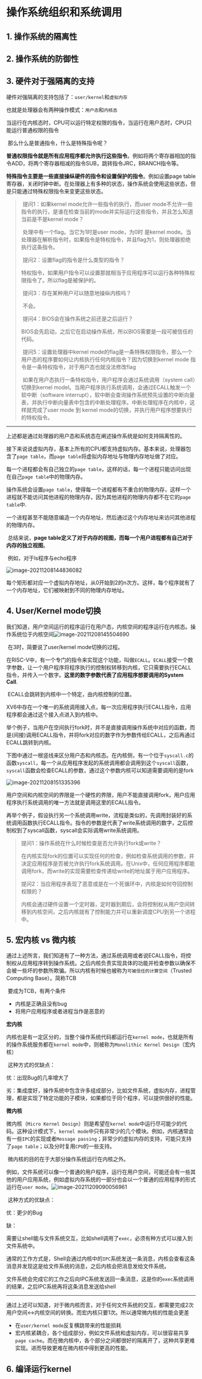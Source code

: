 # 操作系统组织和系统调用

## 1. 操作系统的隔离性

## 2. 操作系统的防御性

## 3. 硬件对于强隔离的支持

​	硬件对强隔离的支持包括了：`user/kernel`和`虚拟内存`

​	也就是处理器会有两种操作模式：`用户态`和`内核态`

​	当运行在内核态时，CPU可以运行特定权限的指令，当运行在用户态时，CPU只能运行普通权限的指令

​	那么什么是普通指令，什么是特殊指令呢？

​	**普通权限指令就是所有应用程序都允许执行这些指令**。例如将两个寄存器相加的指令ADD，将两个寄存器相减的指令SUB，跳转指令JRC，BRANCH指令等。

​	**特殊指令主要是一些直接操纵硬件的指令和设置保护的指令**。例如设置page table寄存器，关闭时钟中断。在处理器上有多种的状态，操作系统会使用这些状态，但是只能通过特殊权限指令来变更这些状态。

> ​	提问1：如果kernel mode允许一些指令的执行，而user mode不允许一些指令的执行，是谁在检查当前的mode并实际运行这些指令，并且怎么知道当前是不是kernel mode？
>
> ​	处理中有一个flag。当它为1时是user mode，为0时 是kernel mode。当处理器在解析指令时，如果指令是特权指令，并且flag为1，则处理器拒绝执行这条指令。
>
> ​	提问2：设置flag的指令是什么类型的指令？
>
> ​	特权指令，如果用户指令可以设置那就相当于应用程序可以运行各种特殊权限指令了。所以flag是被保护的。
>
> ​	提问3：存在某种用户可以随意地操纵内核吗？
>
> ​	不会。
>
> ​	提问4：BIOS会在操作系统之前还是之后运行？
>
> ​	BIOS会先启动，之后它在启动操作系统，所以BIOS需要是一段可被信任的代码。
>
> ​	提问5：设置处理器中kernel mode的flag是一条特殊权限指令，那么一个用户态的程序要如何让内核执行任何内核指令？因为切换到kernel mode 指令是一条特权指令，对于用户态也就没法修改flag
>
> ​	如果在用户态执行一条特权指令，用户程序会通过系统调用（system call）切换到kernel model。当用户程序执行系统调用，会通过ECALL触发一个软中断（software interrupt），软中断会查询操作系统预先设置的中断向量表，并执行中断向量表中包含的中断处理程序。中断处理程序在内核中，这样就完成了user mode 到 kernel mode的切换，并执行用户程序想要执行的特权指令。

---

​	上述都是通过处理器的用户态和系统态在阐述操作系统是如何支持隔离性的。

​	接下来说说虚拟内存，基本上所有的CPU都支持虚拟内存。基本来说，处理器包含了`page table`，而`page table`将虚拟内存地址与物理内存地址做了对应。

​	每一个进程都会有自己独立的`page table`，这样的话，每一个进程只能访问出现在自己`page table`中的物理内存。

​	操作系统会设置`page table`，使得每一个进程都有不重合的物理内存，这样一个进程就不能访问其他进程的物理内存，因为其他进程的物理内存都不在它的`page table`中.

​	一个进程甚至不能随意编造一个内存地址，然后通过这个内存地址来访问其他进程的物理内存。

​	总结来说，**page table定义了对于内存的视图，而每一个用户进程都有自己对于内存的独立视图**。

​	例如，对于ls程序与echo程序

![image-20211208144836082](image/image-20211208144836082.png)

​	每个矩形都对应一个虚拟内存地址，从0开始到2的n次方。这样，每个程序就有了一个内存地址，它们被映射到不同的物理内存地址。

## 4. User/Kernel mode切换

​	我们知道，用户空间运行的程序运行在用户态，内核空间的程序运行在内核态。操作系统位于内核空间![image-20211208145504690](image/image-20211208145504690.png)

​	在3时，简要说了user/kernel mode切换的过程。

​	在RISC-V中，有一个专门的指令来实现这个功能，叫做`ECALL`。`ECALL`接受一个数字参数，让一个用户程序将程序执行的控制权转移到内核，它只需要执行ECALL指令，并传入一个数字。**这里的数字参数代表了应用程序想要调用的System Call**.

​	ECALL会跳转到内核中一个特定，由内核控制的位置。

​	XV6中存在一个唯一的系统调用接入点，每一次应用程序执行ECALL指令，应用程序都会通过这个接入点进入到内核中。

​	举个例子，当用户在空间执行fork时，并不是直接调用操作系统中对应的函数，而是(间接)调用ECALL指令，并将fork对应的数字作为参数传给ECALL，之后再通过ECALL跳转到内核。

​	下图中通过一根竖线来区分用户态和内核态。在内核侧，有一个位于`syscall.c`的函数`syscall`，每一个从应用程序发起的系统调用都会调用到这个`syscall`函数，`syscall`函数会检查ECALL的参数，通过这个参数内核可以知道需要调用的是fork

![image-20211208151335396](image/image-20211208151335396.png)

​	用户空间和内核空间的界限是一个硬性的界限，用户不能直接调用fork，用户应用程序执行系统调用的唯一方法就是调用这里的ECALL指令。

​	再举个例子，假设执行另一个系统调用write，流程是类似的，先调用封装好的系统调用函数执行ECALL指令。指令的参数是代表了write系统调用的数字，之后控制权到了syscall函数，syscall会实际调用write系统调用。

> 提问1：操作系统在什么时候检查是否允许执行fork或write？
>
> ​	在内核实现fork的位置可以实现任何的检查，例如检查系统调用的参数，并决定应用程序是否被允许执行fork系统调用。在Unix中，任何应用程序都能调用fork，而write的实现需要检查传递给write的地址属于用户应用程序。
>
> 提问2：当应用程序表现了恶意或是在一个死循环中，内核是如何夺回控制权限的？
>
> ​	内核会通过硬件设置一个定时器，定时器到期后，会将控制权从用户空间转移到内核空间，之后内核就有了控制能力并可以重新调度CPU到另一个进程中。

## 5. 宏内核 vs 微内核

​	通过上述所言，我们知道有了一种方法，通过系统调用或者说ECALL指令，将控制权从应用程序转到操作系统。之后内核负责实现具体的功能并检查参数以确保不会被一些坏的参数所欺骗。所以内核有时候也被称为`可被信任的计算空间`（Trusted Computing Base）。简称TCB

​	要成为TCB，有两个条件

- 内核是正确且没有bug
- 将用户应用程序或者进程当作是恶意的

**宏内核**

​	内核也是有一定区分的，当整个操作系统代码都运行在`kernel mode`，也就是所有的操作系统服务都在`kernel mode`中，则被称为`Monolithic Kernel Design`（宏内核）

​	这种方式的优缺点：

优：出现Bug的几率增大了

劣：集成度好，操作系统中包含许多组成部分，比如文件系统，虚拟内存，进程管理，都是实现了特定功能的子模块，如果都位于同个程序，可以提供很好的性能。

**微内核**

​	微内核（`Micro Kernel Design`）则是希望在`kernel mode`中运行尽可能少的代码。这种设计模式下，`kernel mode`中只有非常少的几个模块。例如，内核通常会有一些`IPC`的实现或者`Message passing`；非常少的虚拟内存的支持，可能只支持了`page table`；以及分时复用`CPU`的一些支持。

​	微内核的目的在于大部分操作系统运行在内核之外。

​	例如，文件系统可以像一个普通的用户程序，运行在用户空间，可能还会有一些其他的用户应用系统，例如虚拟内存系统的一部分也会以一个普通的应用程序的形式运行在`user mode`。![image-20211209090056961](image/image-20211209090056961.png)

​	这种方式的优缺点：

优：更少的Bug

缺：

​	需要让shell能与文件系统交互，比如shell调用了`exec`，必须有种方式可以接入到文件系统中。

​	通常的工作方式是，Shell会通过内核中的`IPC`系统发送一条消息，内核会查看这条消息并发现这是给文件系统的消息，之后内核会把消息发给文件系统。

​	文件系统会完成它的工作之后向IPC系统发送回一条消息，这是你的`exec`系统调用的结果，之后IPC系统再将这条消息发送给shell

---

​	通过上述可以知道，对于微内核而言，对于任何文件系统的交互，都需要完成2次用户空间<->内核空间的转换。而宏内核只要1次。所以通常微内核的性能会更差

- 在`user/kernel mode`反复横跳带来的性能损耗
- 宏内核紧耦合，各个组成部分，例如文件系统和虚拟内存，可以很容易共享`page cache`。而在微内核中，各个部分之间都很好的隔离开了，这种共享更难实现。进而导致更难在微内核中得到更高的性能。

## 6. 编译运行kernel



​	

















